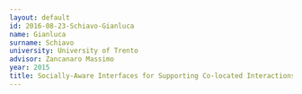 ```yaml
---
layout: default 
id: 2016-08-23-Schiavo-Gianluca
name: Gianluca
surname: Schiavo
university: University of Trento
advisor: Zancanaro Massimo
year: 2015
title: Socially-Aware Interfaces for Supporting Co-located Interactions
---
```

